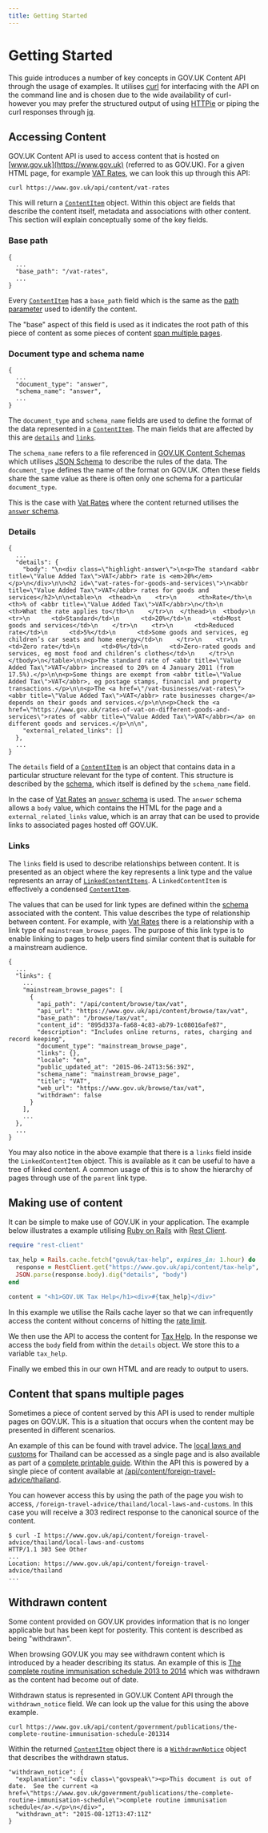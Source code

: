 ```yaml
---
title: Getting Started
---
```


# Getting Started

This guide introduces a number of key concepts in GOV.UK Content API through
the usage of examples. It utilises [curl](https://curl.haxx.se/) for
interfacing with the API on the command line and is chosen due to the wide
availability of curl- however you may prefer the structured output of
using [HTTPie](https://httpie.org/) or piping the curl responses
through [jq](https://stedolan.github.io/jq/).

## Accessing Content

GOV.UK Content API is used to access content that is hosted on
[www.gov.uk](https://www.gov.uk) (referred to as GOV.UK). For a given HTML
page, for example [VAT Rates](https://www.gov.uk/vat-rates), we can look this
up through this API:

```shell
curl https://www.gov.uk/api/content/vat-rates
```

This will return a [`ContentItem`][content-item] object. Within this object are
fields that describe the content itself, metadata and associations
with other content. This section will explain conceptually some of the key
fields.

### Base path

```
{
  ...
  "base_path": "/vat-rates",
  ...
}
```

Every [`ContentItem`][content-item] has a `base_path` field which is the same
as the [path parameter](/reference.html#parameters) used to identify the
content.

The "base" aspect of this field is used as it indicates the root path of this
piece of content as some pieces of content
[span multiple pages][multiple-pages].

### Document type and schema name

```
{
  ...
  "document_type": "answer",
  "schema_name": "answer",
  ...
}
```

The `document_type` and `schema_name` fields are used to define the format of
the data represented in a [`ContentItem`][content-item]. The main fields that
are affected by this are [`details`](#details) and [`links`](#links).

The `schema_name` refers to a file referenced in
[GOV.UK Content Schemas][content-schemas-repo] which utilises
[JSON Schema][] to describe the rules of the data. The `document_type` defines
the name of the format on GOV.UK. Often these fields share the same value as
there is often only one schema for a particular `document_type`.

This is the case with [Vat Rates][vat-rates-api] where the content returned
utilises the [`answer` schema][answer-schema].

### Details

```
{
  ...
  "details": {
    "body": "\n<div class=\"highlight-answer\">\n<p>The standard <abbr title=\"Value Added Tax\">VAT</abbr> rate is <em>20%</em></p>\n</div>\n\n<h2 id=\"vat-rates-for-goods-and-services\">\n<abbr title=\"Value Added Tax\">VAT</abbr> rates for goods and services</h2>\n\n<table>\n  <thead>\n    <tr>\n      <th>Rate</th>\n      <th>% of <abbr title=\"Value Added Tax\">VAT</abbr>\n</th>\n      <th>What the rate applies to</th>\n    </tr>\n  </thead>\n  <tbody>\n    <tr>\n      <td>Standard</td>\n      <td>20%</td>\n      <td>Most goods and services</td>\n    </tr>\n    <tr>\n      <td>Reduced rate</td>\n      <td>5%</td>\n      <td>Some goods and services, eg children’s car seats and home energy</td>\n    </tr>\n    <tr>\n      <td>Zero rate</td>\n      <td>0%</td>\n      <td>Zero-rated goods and services, eg most food and children’s clothes</td>\n    </tr>\n  </tbody>\n</table>\n\n<p>The standard rate of <abbr title=\"Value Added Tax\">VAT</abbr> increased to 20% on 4 January 2011 (from 17.5%).</p>\n\n<p>Some things are exempt from <abbr title=\"Value Added Tax\">VAT</abbr>, eg postage stamps, financial and property transactions.</p>\n\n<p>The <a href=\"/vat-businesses/vat-rates\"><abbr title=\"Value Added Tax\">VAT</abbr> rate businesses charge</a> depends on their goods and services.</p>\n\n<p>Check the <a href=\"https://www.gov.uk/rates-of-vat-on-different-goods-and-services\">rates of <abbr title=\"Value Added Tax\">VAT</abbr></a> on different goods and services.</p>\n\n",
    "external_related_links": []
  },
  ...
}
```

The `details` field of a [`ContentItem`][content-item] is an object that
contains data in a particular structure relevant for the type of content. This
structure is described by the [schema](#document-type-and-schema-name), which
itself is defined by the `schema_name` field.

In the case of [Vat Rates][vat-rates-api] an [`answer` schema][answer-schema]
is used. The `answer` schema  allows a `body` value, which contains the HTML
for the page and a `external_related_links` value, which is an array that can
be used to provide links to associated pages hosted off GOV.UK.

### Links

The `links` field is used to describe relationships between content. It is
presented as an object where the key represents a link type and the
value represents an array of [`LinkedContentItems`][linked-content-item]. A
`LinkedContentItem` is effectively a condensed [`ContentItem`][content-item].

The values that can be used for link types are defined within the
[schema](#document-type-and-schema-name) associated with the content.
This value describes the type of relationship between content. For example,
with [Vat Rates][vat-rates-api] there is a relationship with a link type of
`mainstream_browse_pages`. The purpose of this link type is to enable linking
to pages to help users find similar content that is suitable for a mainstream
audience.

```
{
  ...
  "links": {
    ...
    "mainstream_browse_pages": [
      {
        "api_path": "/api/content/browse/tax/vat",
        "api_url": "https://www.gov.uk/api/content/browse/tax/vat",
        "base_path": "/browse/tax/vat",
        "content_id": "895d337a-fa68-4c83-ab79-1c08016afe87",
        "description": "Includes online returns, rates, charging and record keeping",
        "document_type": "mainstream_browse_page",
        "links": {},
        "locale": "en",
        "public_updated_at": "2015-06-24T13:56:39Z",
        "schema_name": "mainstream_browse_page",
        "title": "VAT",
        "web_url": "https://www.gov.uk/browse/tax/vat",
        "withdrawn": false
      }
    ],
    ...
  },
  ...
}
```

You may also notice in the above example that there is a `links` field inside
the `LinkedContentItem` object. This is available as it can be useful to have
a tree of linked content. A common usage of this is to show the hierarchy of
pages through use of the `parent` link type.

## Making use of content

It can be simple to make use of GOV.UK in your application. The example below
illustrates a example utilising [Ruby on Rails](http://rubyonrails.org/)
with [Rest Client](https://github.com/rest-client/rest-client).


```ruby
require "rest-client"

tax_help = Rails.cache.fetch("govuk/tax-help", expires_in: 1.hour) do
  response = RestClient.get("https://www.gov.uk/api/content/tax-help", { content_type: "json" })
  JSON.parse(response.body).dig("details", "body")
end

content = "<h1>GOV.UK Tax Help</h1><div>#{tax_help}</div>"
```

In this example we utilise the Rails cache layer so that we can infrequently
access the content without concerns of hitting the
[rate limit][rate-limiting].

We then use the API to access the content for
[Tax Help](https://www.gov.uk/tax-help). In the response we access the `body`
field from within the `details` object. We store this to a variable `tax_help`.

Finally we embed this in our own HTML and are ready to output to users.

## Content that spans multiple pages

Sometimes a piece of content served by this API is used to render multiple
pages on GOV.UK. This is a situation that occurs when the content may be
presented in different scenarios.

An example of this can be found with travel advice. The
[local laws and customs][thailand-laws-customs] for Thailand can be accessed as
a single page and is also available as part of a
[complete printable guide][thailand-print]. Within the API this is powered by
a single piece of content available at
[/api/content/foreign-travel-advice/thailand][thailand-api].

You can however access this by using the path of the page you wish to access,
`/foreign-travel-advice/thailand/local-laws-and-customs`. In this case you will
receive a 303 redirect response to the canonical source of the content.

```shell
$ curl -I https://www.gov.uk/api/content/foreign-travel-advice/thailand/local-laws-and-customs
HTTP/1.1 303 See Other
...
Location: https://www.gov.uk/api/content/foreign-travel-advice/thailand
...
```

## Withdrawn content

Some content provided on GOV.UK provides information that is no longer
applicable but has been kept for posterity. This content is described as
being "withdrawn".

When browsing GOV.UK you may see withdrawn content which is introduced by a
header describing its status. An example of this is
[The complete routine immunisation schedule 2013 to 2014][immunisation-withdrawn]
which was withdrawn as the content had become out of date.

Withdrawn status is represented in GOV.UK Content API through the
`withdrawn_notice` field. We can look up the value for this using the above
example.

```shell
curl https://www.gov.uk/api/content/government/publications/the-complete-routine-immunisation-schedule-201314
```

Within the returned [`ContentItem`][content-item] object there is a
[`WithdrawnNotice`][withdrawn-notice] object that describes the withdrawn
status.

```
"withdrawn_notice": {
  "explanation": "<div class=\"govspeak\"><p>This document is out of date.  See the current <a href=\"https://www.gov.uk/government/publications/the-complete-routine-immunisation-schedule\">complete routine immunisation schedule</a>.</p>\n</div>",
  "withdrawn_at": "2015-08-12T13:47:11Z"
}
```

[content-item]: /reference.html#contentitem
[linked-content-item]: /reference.html#linkedcontentitem
[withdrawn-notice]: /reference.html#withdrawnnotice
[vat-rates-api]: https://www.gov.uk/api/content/vat-rates
[multiple-pages]: #content-that-spans-multiple-pages
[content-schemas-repo]: https://github.com/alphagov/govuk-content-schemas
[JSON Schema]: http://json-schema.org/
[answer-schema]: https://github.com/alphagov/govuk-content-schemas/blob/d0606b8a1add8066d90bcb00e890fd619340fd81/dist/formats/answer/frontend/schema.json
[rate-limiting]: /#rate-limiting
[thailand-laws-customs]: https://www.gov.uk/foreign-travel-advice/thailand/local-laws-and-customs
[thailand-print]: https://www.gov.uk/foreign-travel-advice/thailand/print
[thailand-api]: https://www.gov.uk/api/content/foreign-travel-advice/thailand
[immunisation-withdrawn]: https://www.gov.uk/government/publications/the-complete-routine-immunisation-schedule-201314
